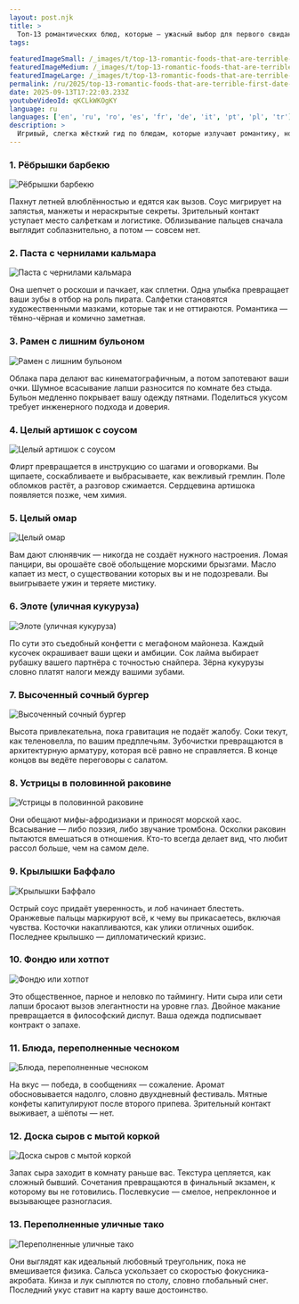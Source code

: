 ```yaml
---
layout: post.njk
title: >
  Топ-13 романтических блюд, которые — ужасный выбор для первого свидания
tags:
  
featuredImageSmall: /_images/t/top-13-romantic-foods-that-are-terrible-first-date-choices-cover-ru-small.webp
featuredImageMedium: /_images/t/top-13-romantic-foods-that-are-terrible-first-date-choices-cover-ru-medium.webp
featuredImageLarge: /_images/t/top-13-romantic-foods-that-are-terrible-first-date-choices-cover-ru-large.webp
permalink: /ru/2025/top-13-romantic-foods-that-are-terrible-first-date-choices.html
date: 2025-09-13T17:22:03.233Z
youtubeVideoId: qKCLkWKOgKY
language: ru
languages: ['en', 'ru', 'ro', 'es', 'fr', 'de', 'it', 'pt', 'pl', 'tr']
description: >
  Игривый, слегка жёсткий гид по блюдам, которые излучают романтику, но подстерегают первое свидание соусом, паром и ритуалом. Каждое блюдо — вкусное, фотогеничное и социально коварное. Ожидайте противоречий, мелкого хаоса и бесконечно пересказываемых историй. Используйте на свой страх и риск — или потому что риск — половина флирта.
---
```


### 1. Рёбрышки барбекю

![Рёбрышки барбекю](/_images/9/923039e906c3ae158af0755143268dbb-medium.webp)

Пахнут летней влюблённостью и едятся как вызов. Соус мигрирует на запястья, манжеты и нераскрытые секреты. Зрительный контакт уступает место салфеткам и логистике. Облизывание пальцев сначала выглядит соблазнительно, а потом — совсем нет.

### 2. Паста с чернилами кальмара

![Паста с чернилами кальмара](/_images/0/0e132e9e659ea224f6c82c5ccd8b4f88-medium.webp)

Она шепчет о роскоши и пачкает, как сплетни. Одна улыбка превращает ваши зубы в отбор на роль пирата. Салфетки становятся художественными мазками, которые так и не оттираются. Романтика — тёмно-чёрная и комично заметная.

### 3. Рамен с лишним бульоном

![Рамен с лишним бульоном](/_images/5/5b9a4eaec1533378c685edf521b718bb-medium.webp)

Облака пара делают вас кинематографичным, а потом запотевают ваши очки. Шумное всасывание лапши разносится по комнате без стыда. Бульон медленно покрывает вашу одежду пятнами. Поделиться укусом требует инженерного подхода и доверия.

### 4. Целый артишок с соусом

![Целый артишок с соусом](/_images/7/799f22f90659ee07b52fa4d2484a5662-medium.webp)

Флирт превращается в инструкцию со шагами и оговорками. Вы щипаете, соскабливаете и выбрасываете, как вежливый гремлин. Поле обломков растёт, а разговор сжимается. Сердцевина артишока появляется позже, чем химия.

### 5. Целый омар

![Целый омар](/_images/9/9fda0011a2fa0dd1b603be8611b73791-medium.webp)

Вам дают слюнявчик — никогда не создаёт нужного настроения. Ломая панцири, вы орошаёте своё обольщение морскими брызгами. Масло капает из мест, о существовании которых вы и не подозревали. Вы выигрываете ужин и теряете мистику.

### 6. Элоте (уличная кукуруза)

![Элоте (уличная кукуруза)](/_images/4/4f242e36a585d3d6612b277244c83bc8-medium.webp)

По сути это съедобный конфетти с мегафоном майонеза. Каждый кусочек окрашивает ваши щеки и амбиции. Сок лайма выбирает рубашку вашего партнёра с точностью снайпера. Зёрна кукурузы словно платят налоги между вашими зубами.

### 7. Высоченный сочный бургер

![Высоченный сочный бургер](/_images/8/8e25d42f1c231c5412d5bf345318e18e-medium.webp)

Высота привлекательна, пока гравитация не подаёт жалобу. Соки текут, как теленовелла, по вашим предплечьям. Зубочистки превращаются в архитектурную арматуру, которая всё равно не справляется. В конце концов вы ведёте переговоры с салатом.

### 8. Устрицы в половинной раковине

![Устрицы в половинной раковине](/_images/1/19ff37cbaca299c01fdf63e3ec7bb9f7-medium.webp)

Они обещают мифы-афродизиаки и приносят морской хаос. Всасывание — либо поэзия, либо звучание тромбона. Осколки раковин пытаются вмешаться в отношения. Кто-то всегда делает вид, что любит рассол больше, чем на самом деле.

### 9. Крылышки Баффало

![Крылышки Баффало](/_images/d/d1caa75acc37d304d20a57a965cd5c31-medium.webp)

Острый соус придаёт уверенность, и лоб начинает блестеть. Оранжевые пальцы маркируют всё, к чему вы прикасаетесь, включая чувства. Косточки накапливаются, как улики отличных ошибок. Последнее крылышко — дипломатический кризис.

### 10. Фондю или хотпот

![Фондю или хотпот](/_images/2/2d8361ea70f43ec2e1a189b5410ca737-medium.webp)

Это общественное, парное и неловко по таймингу. Нити сыра или сети лапши бросают вызов элегантности на уровне глаз. Двойное макание превращается в философский диспут. Ваша одежда подписывает контракт о запахе.

### 11. Блюда, переполненные чесноком

![Блюда, переполненные чесноком](/_images/2/2f16e82773ac8d7ea6c422efb9585613-medium.webp)

На вкус — победа, в сообщениях — сожаление. Аромат обосновывается надолго, словно двухдневный фестиваль. Мятные конфеты капитулируют после второго припева. Зрительный контакт выживает, а шёпоты — нет.

### 12. Доска сыров с мытой коркой

![Доска сыров с мытой коркой](/_images/1/151d32cee62ca3a66b7e61ab8a16a1cc-medium.webp)

Запах сыра заходит в комнату раньше вас. Текстура цепляется, как сложный бывший. Сочетания превращаются в финальный экзамен, к которому вы не готовились. Послевкусие — смелое, непреклонное и вызывающее разногласия.

### 13. Переполненные уличные тако

![Переполненные уличные тако](/_images/b/b53515d1b844dd25eadf0bcc52cacd29-medium.webp)

Они выглядят как идеальный любовный треугольник, пока не вмешивается физика. Сальса ускользает со скоростью фокусника-акробата. Кинза и лук сыплются по столу, словно глобальный снег. Последний укус ставит на карту ваше достоинство.

